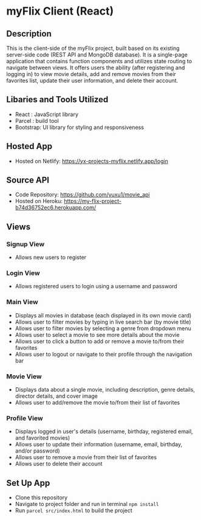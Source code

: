 # myFlix Client (React)

## Description
This is the client-side of the myFlix project, built based on its existing server-side code (REST API and MongoDB database). It is a single-page application that contains function components and utilizes state routing to navigate between views. It offers users the ability (after registering and logging in) to view movie details, add and remove movies from their favorites list, update their user information, and delete their account.

## Libaries and Tools Utilized
* React : JavaScript library
* Parcel : build tool
* Bootstrap: UI library for styling and responsiveness

## Hosted App
* Hosted on Netlify: https://yx-projects-myflix.netlify.app/login

## Source API
* Code Repository: https://github.com/yuxu1/movie_api
* Hosted on Heroku: https://my-flix-project-b74d36752ec6.herokuapp.com/

## Views
### Signup View
* Allows new users to register
  
### Login View
* Allows registered users to login using a username and password

### Main View
* Displays all movies in database (each displayed in its own movie card)
* Allows user to filter movies by typing in live search bar (by movie title)
* Allows user to filter movies by selecting a genre from dropdown menu
* Allows user to select a movie to see more details about the movie
* Allows user to click a button to add or remove a movie to/from their favorites
* Allows user to logout or navigate to their profile through the navigation bar
  
### Movie View
* Displays data about a single movie, including description, genre details, director details, and cover image
* Allows user to add/remove the movie to/from their list of favorites
  
### Profile View
* Displays logged in user's details (username, birthday, registered email, and favorited movies)
* Allows user to update their information (username, email, birthday, and/or password)
* Allows user to remove a movie from their list of favorites
* Allows user to delete their account

## Set Up App
* Clone this repository
* Navigate to project folder and run in terminal `npm install`
* Run `parcel src/index.html` to build the project

